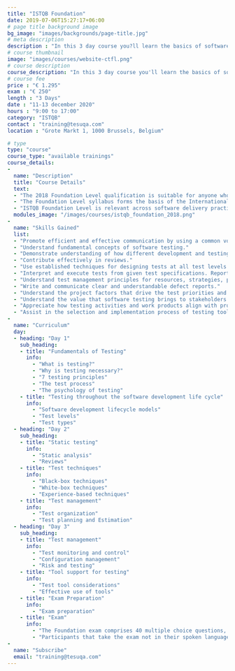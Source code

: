 ```yaml
---
title: "ISTQB Foundation"
date: 2019-07-06T15:27:17+06:00
# page title background image
bg_image: "images/backgrounds/page-title.jpg"
# meta description
description : "In this 3 day course you?ll learn the basics of software testing according to the international renowned ISTQB testing methodology."
# course thumbnail
image: "images/courses/website-ctfl.png"
# course description
course_description: "In this 3 day course you'll learn the basics of software testing according to the international renowned ISTQB testing methodology."
# course fee
price : "€ 1.295"
exam : "€ 250"
length : "3 Days"
date : "11-13 december 2020"
hours : "9:00 to 17:00"
category: "ISTQB"
contact : "training@tesuqa.com"
location : "Grote Markt 1, 1000 Brussels, Belgium"

# type
type: "course"
course_type: "available trainings"
course_details:
- 
  name: "Description"
  title: "Course Details"
  text:
  - "The 2018 Foundation Level qualification is suitable for anyone who needs to demonstrate practical knowledge of the fundamental concepts of software testing including people in roles such as testers, test analysts, test engineers, test consultants, test managers, user acceptance testers and software developers."
  - "The Foundation Level syllabus forms the basis of the International Software Testing Qualifications Board (ISTQB) Certified Tester Scheme."
  - "ISTQB Foundation Level is relevant across software delivery practices including Waterfall, Agile, DevOps and Continuous Delivery."
  modules_image: "/images/courses/istqb_foundation_2018.png" 
- 
  name: "Skills Gained"
  list:
  - "Promote efficient and effective communication by using a common vocabulary for software testing."
  - "Understand fundamental concepts of software testing."
  - "Demonstrate understanding of how different development and testing practices, and different constraints on testing, may apply in optimizing testing to different contexts."
  - "Contribute effectively in reviews."
  - "Use established techniques for designing tests at all test levels."
  - "Interpret and execute tests from given test specifications. Report on test results."
  - "Understand test management principles for resources, strategies, planning, project control and risk management."
  - "Write and communicate clear and understandable defect reports."
  - "Understand the project factors that drive the test priorities and test approach."
  - "Understand the value that software testing brings to stakeholders."
  - "Appreciate how testing activities and work products align with project objectives, measures and targets."
  - "Assist in the selection and implementation process of testing tools."
- 
  name: "Curriculum"
  day:
  - heading: "Day 1"
    sub_heading: 
    - title: "Fundamentals of Testing"
      info:
        - "What is testing?"
        - "Why is testing necessary?"
        - "7 testing principles"
        - "The test process"
        - "The psychology of testing"
    - title: "Testing throughout the software development life cycle"
      info:
        - "Software development lifecycle models"
        - "Test levels"
        - "Test types" 
  - heading: "Day 2"
    sub_heading: 
    - title: "Static testing"
      info:
        - "Static analysis"
        - "Reviews" 
    - title: "Test techniques"
      info:
        - "Black-box techniques"
        - "White-box techniques"
        - "Experience-based techniques"
    - title: "Test management"
      info:
        - "Test organization"
        - "Test planning and Estimation"
  - heading: "Day 3"
    sub_heading: 
    - title: "Test management"
      info:
        - "Test monitoring and control"
        - "Configuration management"
        - "Risk and testing"
    - title: "Tool support for testing"
      info:
        - "Test tool considerations"
        - "Effective use of tools" 
    - title: "Exam Preparation"
      info:
        - "Exam preparation" 
    - title: "Exam"
      info:
        - "The Foundation exam comprises 40 multiple choice questions, with a pass mark grade of 65% to be completed within 60 minutes."
        - "Participants that take the exam not in their spoken language, will receive additional 25% more time (an additional 15 minutes), for a total of 75 minutes."
-
  name: "Subscribe"
  email: "training@tesuqa.com"
---
```

